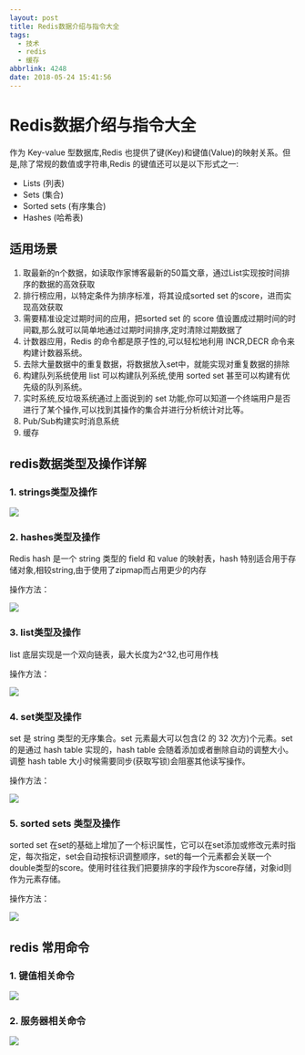 ```yaml
---
layout: post
title: Redis数据介绍与指令大全
tags:
  - 技术
  - redis
  - 缓存
abbrlink: 4248
date: 2018-05-24 15:41:56
---
```


# Redis数据介绍与指令大全

作为 Key-value 型数据库,Redis 也提供了键(Key)和键值(Value)的映射关系。但是,除了常规的数值或字符串,Redis 的键值还可以是以下形式之一:

 - Lists (列表)
 - Sets (集合)
 - Sorted sets (有序集合)
 - Hashes (哈希表)

## 适用场景

 1. 取最新的n个数据，如读取作家博客最新的50篇文章，通过List实现按时间排序的数据的高效获取
 1. 排行榜应用，以特定条件为排序标准，将其设成sorted set 的score，进而实现高效获取
 1. 需要精准设定过期时间的应用，把sorted set 的 score 值设置成过期时间的时间戳,那么就可以简单地通过过期时间排序,定时清除过期数据了
 1. 计数器应用，Redis 的命令都是原子性的,可以轻松地利用 INCR,DECR 命令来构建计数器系统。
 1. 去除大量数据中的重复数据，将数据放入set中，就能实现对重复数据的排除
 1. 构建队列系统使用 list 可以构建队列系统,使用 sorted set 甚至可以构建有优先级的队列系统。
 1. 实时系统,反垃圾系统通过上面说到的 set 功能,你可以知道一个终端用户是否进行了某个操作,可以找到其操作的集合并进行分析统计对比等。
 1. Pub/Sub构建实时消息系统
 1. 缓存

## redis数据类型及操作详解

### 1. strings类型及操作

![](/images/string.png)

### 2. hashes类型及操作

Redis hash 是一个 string 类型的 field 和 value 的映射表，hash 特别适合用于存储对象,相较string,由于使用了zipmap而占用更少的内存

操作方法：

![](/images/hash.png)

### 3. list类型及操作

list 底层实现是一个双向链表，最大长度为2^32,也可用作栈

操作方法：

![](/images/list.png)

### 4. set类型及操作

set 是 string 类型的无序集合。set 元素最大可以包含(2 的 32 次方)个元素。set 的是通过 hash table 实现的，hash table 会随着添加或者删除自动的调整大小。调整 hash table 大小时候需要同步(获取写锁)会阻塞其他读写操作。

操作方法：

![](/images/set.png)

### 5. sorted sets 类型及操作

sorted set 在set的基础上增加了一个标识属性，它可以在set添加或修改元素时指定，每次指定，set会自动按标识调整顺序，set的每一个元素都会关联一个double类型的score。使用时往往我们把要排序的字段作为score存储，对象id则作为元素存储。

操作方法：

![](/images/sortedset.png)

## redis 常用命令

### 1. 键值相关命令

![](/images/clientcmd.png)

### 2. 服务器相关命令

![](/images/servercmd.png)
